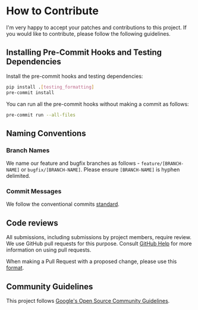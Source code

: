 # How to Contribute

I'm very happy to accept your patches and contributions to this project. If you would
like to contribute, please follow the following guidelines.

## Installing Pre-Commit Hooks and Testing Dependencies

Install the pre-commit hooks and testing dependencies:
```bash
pip install .[testing_formatting]
pre-commit install
```
You can run all the pre-commit hooks without making a commit as follows:
```bash
pre-commit run --all-files
```

## Naming Conventions
### Branch Names
We name our feature and bugfix branches as follows - `feature/[BRANCH-NAME]` or `bugfix/[BRANCH-NAME]`. Please ensure `[BRANCH-NAME]` is hyphen delimited.
### Commit Messages
We follow the conventional commits [standard](https://www.conventionalcommits.org/en/v1.0.0/).

## Code reviews

All submissions, including submissions by project members, require review. We
use GitHub pull requests for this purpose. Consult
[GitHub Help](https://help.github.com/articles/about-pull-requests/) for more
information on using pull requests.

When making a Pull Request with a proposed change, please use this [format](.github/pull_request_template.md).

## Community Guidelines

This project follows
[Google's Open Source Community Guidelines](https://opensource.google.com/conduct/).
